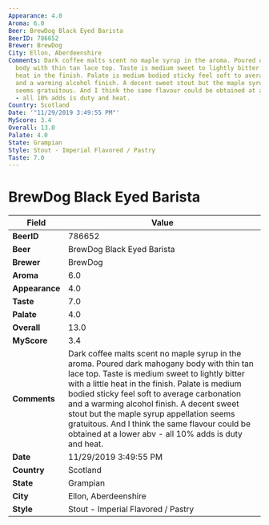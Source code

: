 ```yaml
---
Appearance: 4.0
Aroma: 6.0
Beer: BrewDog Black Eyed Barista
BeerID: 786652
Brewer: BrewDog
City: Ellon, Aberdeenshire
Comments: Dark coffee malts scent no maple syrup in the aroma. Poured dark mahogany
  body with thin tan lace top. Taste is medium sweet to lightly bitter with a little
  heat in the finish. Palate is medium bodied sticky feel soft to average carbonation
  and a warming alcohol finish. A decent sweet stout but the maple syrup appellation
  seems gratuitous. And I think the same flavour could be obtained at a lower abv
  - all 10% adds is duty and heat.
Country: Scotland
Date: '"11/29/2019 3:49:55 PM"'
MyScore: 3.4
Overall: 13.0
Palate: 4.0
State: Grampian
Style: Stout - Imperial Flavored / Pastry
Taste: 7.0
---
```


# BrewDog Black Eyed Barista

| Field         | Value |
|---------------|-------|
| **BeerID** | 786652 |
| **Beer** | BrewDog Black Eyed Barista |
| **Brewer** | BrewDog |
| **Aroma** | 6.0 |
| **Appearance** | 4.0 |
| **Taste** | 7.0 |
| **Palate** | 4.0 |
| **Overall** | 13.0 |
| **MyScore** | 3.4 |
| **Comments** | Dark coffee malts scent no maple syrup in the aroma. Poured dark mahogany body with thin tan lace top. Taste is medium sweet to lightly bitter with a little heat in the finish. Palate is medium bodied sticky feel soft to average carbonation and a warming alcohol finish. A decent sweet stout but the maple syrup appellation seems gratuitous. And I think the same flavour could be obtained at a lower abv - all 10% adds is duty and heat. |
| **Date** | 11/29/2019 3:49:55 PM |
| **Country** | Scotland |
| **State** | Grampian |
| **City** | Ellon, Aberdeenshire |
| **Style** | Stout - Imperial Flavored / Pastry |
